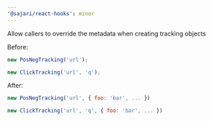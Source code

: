 ```yaml
---
'@sajari/react-hooks': minor
---
```


Allow callers to override the metadata when creating tracking objects

Before:

```js
new PosNegTracking('url');

new ClickTracking('url', 'q');
```

After:

```js
new PosNegTracking('url', { foo: 'bar', ... })

new ClickTracking('url', 'q', { foo: 'bar', ... })
```
